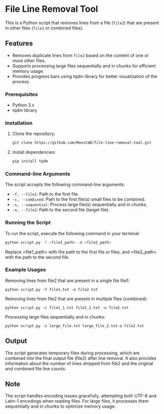 # File Line Removal Tool

This is a Python script that removes lines from a file (`file2`) that are present in other files (`file1` or combined files).

## Features

- Removes duplicate lines from `file2` based on the content of one or more other files.
- Supports processing large files sequentially and in chunks for efficient memory usage.
- Provides progress bars using tqdm library for better visualization of the process.


### Prerequisites

- Python 3.x
- tqdm library

### Installation

1. Clone the repository:

    ```sh
    git clone https://github.com/MonstaB/file-line-removal-tool.git
    ```

2. Install dependencies:

    ```sh
    pip install tqdm
    ```

### Command-line Arguments

The script accepts the following command-line arguments:

- `-f, --file1`: Path to the first file.
- `-c, --combined`: Path to the first file(s) small files to be combined.
- `-s, --sequential`: Process large file(s) sequentially and in chunks.
- `-o, --file2`: Path to the second file (target file).

### Running the Script

To run the script, execute the following command in your terminal:

```bash
python script.py -f <file1_path> -o <file2_path>
```
Replace <file1_path> with the path to the first file or files, and <file2_path> with the path to the second file.

### Example Usages
Removing lines from file2 that are present in a single file file1:
```
python script.py -f file1.txt -o file2.txt
```
Removing lines from file2 that are present in multiple files (combined):
```
python script.py -c file1_1.txt file1_2.txt -o file2.txt
```
Processing large files sequentially and in chunks:
```
python script.py -s large_file.txt large_file_2.txt-o file2.txt
```
## Output
The script generates temporary files during processing, which are combined into the final output file (file2) after line removal. It also provides information about the number of lines stripped from file2 and the original and combined file line counts.

## Note
The script handles encoding issues gracefully, attempting both UTF-8 and Latin-1 encodings when reading files.
For large files, it processes them sequentially and in chunks to optimize memory usage.
